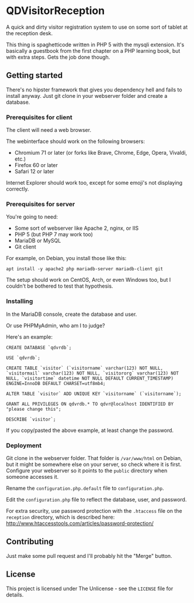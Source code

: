 # QDVisitorReception
A quick and dirty visitor registration system to use on some sort of tablet at the reception desk.

This thing is spaghetticode written in PHP 5 with the mysqli extension. It's basically a guestbook from the first chapter on a PHP learning book, but with extra steps. Gets the job done though.

## Getting started
There's no hipster framework that gives you dependency hell and fails to install anyway.
Just git clone in your webserver folder and create a database.

### Prerequisites for client
The client will need a web browser.

The webinterface should work on the following browsers:
* Chromium 71 or later (or forks like Brave, Chrome, Edge, Opera, Vivaldi, etc.)
* Firefox 60 or later
* Safari 12 or later

Internet Explorer should work too, except for some emoji's not displaying correctly.

### Prerequisites for server
You're going to need:
* Some sort of webserver like Apache 2, nginx, or IIS
* PHP 5 (but PHP 7 may work too)
* MariaDB or MySQL
* Git client

For example, on Debian, you install those like this:
```
apt install -y apache2 php mariadb-server mariadb-client git
```

The setup should work on CentOS, Arch, or even Windows too, but I couldn't be bothered to test that hypothesis.

### Installing
In the MariaDB console, create the database and user.

Or use PHPMyAdmin, who am I to judge?

Here's an example:
```
CREATE DATABASE `qdvrdb`;

USE `qdvrdb`;

CREATE TABLE `visitor` (`visitorname` varchar(123) NOT NULL, `visitormail` varchar(123) NOT NULL, `visitororg` varchar(123) NOT NULL, `visitortime` datetime NOT NULL DEFAULT CURRENT_TIMESTAMP) ENGINE=InnoDB DEFAULT CHARSET=utf8mb4;

ALTER TABLE `visitor` ADD UNIQUE KEY `visitorname` (`visitorname`);

GRANT ALL PRIVILEGES ON qdvrdb.* TO qdvr@localhost IDENTIFIED BY "please change this";

DESCRIBE `visitor`;
```

If you copy/pasted the above example, at least change the password.

### Deployment
Git clone in the webserver folder. That folder is ```/var/www/html``` on Debian, but it might be somewhere else on your server, so check where it is first.
Configure your webserver so it points to the ```public``` directory when someone accesses it.

Rename the ```configuration.php.default``` file to ```configuration.php```.

Edit the ```configuration.php``` file to reflect the database, user, and password.

For extra security, use password protection with the ```.htaccess``` file on the ```reception``` directory, which is described here: http://www.htaccesstools.com/articles/password-protection/

## Contributing
Just make some pull request and I'll probably hit the "Merge" button.

## License
This project is licensed under The Unlicense - see the ```LICENSE``` file for details.